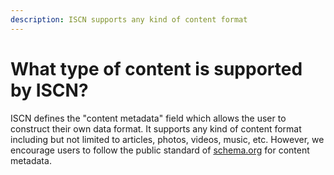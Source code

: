 ```yaml
---
description: ISCN supports any kind of content format
---
```


# What type of content is supported by ISCN?

ISCN defines the "content metadata" field which allows the user to construct their own data format. It supports any kind of content format including but not limited to articles, photos, videos, music, etc. However, we encourage users to follow the public standard of [schema.org](http://schema.org/) for content metadata.
